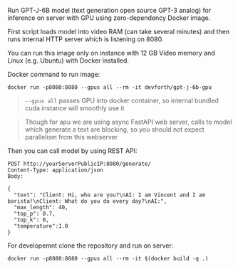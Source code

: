 Run GPT-J-6B model (text generation open source GPT-3 analog) for inference on server with GPU using zero-dependency Docker image. 

First script loads model into video RAM (can take several minutes) and then runs internal HTTP server which is listening on 8080.

You can run this image only on instance with 12 GB Video memory and Linux (e.g. Ubuntu) with Docker installed. 

Docker command to run image:

```
docker run -p8080:8080 --gpus all --rm -it devforth/gpt-j-6b-gpu
```

> `--gpus all` passes GPU into docker container, so internal bundled cuda instance will smoothly use it 

> Though for apu we are using async FastAPI web server, calls to model which generate a text are blocking, so you should not expect parallelism from this webserver

Then you can call model by using REST API:

```
POST http://yourServerPublicIP:8080/generate/
Content-Type: application/json
Body: 

{
  "text": "Client: Hi, who are you?\nAI: I am Vincent and I am barista!\nClient: What do you do every day?\nAI:",
  "max_length": 40,
  "top_p": 0.7,
  "top_k": 0,
  "temperature":1.0
}
```


For developemnt clone the repository and run on server:

```
docker run -p8080:8080 --gpus all --rm -it $(docker build -q .)
```

